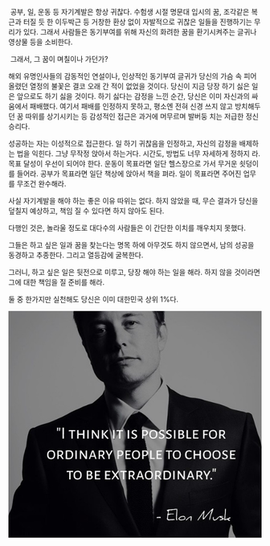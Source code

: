 
​	공부, 일, 운동 등 자기계발은 항상 귀찮다. 수험생 시절 명문대 입시의 꿈, 조각같은 복근과 터질 듯 한 이두박근 등 거창한 환상 없이 자발적으로 귀찮은 일들을 진행하기는 무리가 있다. 그래서 사람들은 동기부여를 위해 자신의 화려한 꿈을 환기시켜주는 글귀나 영상물 등을 소비한다. 

​	그래서, 그 꿈이 며칠이나 가던가? 

해외 유명인사들의 감동적인 연설이나, 인상적인 동기부여 글귀가 당신의 가슴 속 피어올렸던 열정의 불꽃은 결코 오래 간 적이 없었을 것이다. 당신이 지금 당장 하기 싫은 일은 앞으로도 하기 싫을 것이다. 하기 싫다는 감정을 느낀 순간, 당신은 이미 자신과의 싸움에서 패배했다. 여기서 패배를 인정하지 못하고, 평소엔 전혀 신경 쓰지 않고 방치해두던 꿈 따위를 상기시키는 등 감성적인 접근은 과거에 머무르며 발버둥 치는 저급한 정신승리다. 

성공하는 자는 이성적으로 접근한다. 일 하기 귀찮음을 인정하고, 자신의 감정을 배제하는 법을 익힌다. 그냥 무작정 앉아서 하는거다. 시간도, 방법도 너무 자세하게 정하지 라. 목표 달성이 우선이 되어야 한다. 운동이 목표라면 일단 헬스장으로 가서 무거운 쇳덩이를 들어라. 공부가 목표라면 일단 책상에 앉아서 책을 펴라. 일이 목표라면 주어진 업무를 무조건 완수해라. 

사실 자기계발을 해야 하는 좋은 이유 따위는 없다. 하지 않았을 때, 무슨 결과가 당신을 덮칠지 예상하고, 책임 질 수 있다면 하지 않아도 된다. 

다행인 것은, 놀라울 정도로 대다수의 사람들은 이 간단한 이치를 깨우치지 못했다. 

그들은 하고 싶은 일과 꿈을 찾는다는 명목 하에 아무것도 하지 않으면서, 남의 성공을 동경하고 추종한다. 그리고 열등감에 굴복한다.

그러니, 하고 싶은 일은 뒷전으로 미루고, 당장 해야 하는 일을 해라. 하지 않을 것이라면 그에 대한 책임을 질 준비를 해라. 

둘 중 한가지만 실천해도 당신은 이미 대한민국 상위 1%다.

![선택하라](_posts/Elon_Musk_Choice.jpg)
